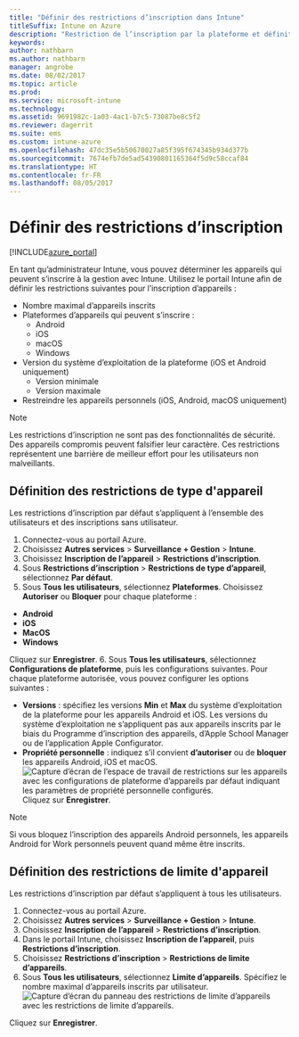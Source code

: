 ```yaml
---
title: "Définir des restrictions d’inscription dans Intune"
titleSuffix: Intune on Azure
description: "Restriction de l’inscription par la plateforme et définition d’une limite d’inscriptions d’appareils dans Intune. \""
keywords: 
author: nathbarn
ms.author: nathbarn
manager: angrobe
ms.date: 08/02/2017
ms.topic: article
ms.prod: 
ms.service: microsoft-intune
ms.technology: 
ms.assetid: 9691982c-1a03-4ac1-b7c5-73087be8c5f2
ms.reviewer: dagerrit
ms.suite: ems
ms.custom: intune-azure
ms.openlocfilehash: 47dc35e5b50670027a85f395f674345b934d377b
ms.sourcegitcommit: 7674efb7de5ad54390801165364f5d9c58ccaf84
ms.translationtype: HT
ms.contentlocale: fr-FR
ms.lasthandoff: 08/05/2017
---
```

# <a name="set-enrollment-restrictions"></a>Définir des restrictions d’inscription

[!INCLUDE[azure_portal](./includes/azure_portal.md)]

En tant qu’administrateur Intune, vous pouvez déterminer les appareils qui peuvent s’inscrire à la gestion avec Intune. Utilisez le portail Intune afin de définir les restrictions suivantes pour l’inscription d’appareils :

- Nombre maximal d’appareils inscrits
- Plateformes d’appareils qui peuvent s’inscrire :
  - Android
  - iOS
  - macOS
  - Windows
- Version du système d’exploitation de la plateforme (iOS et Android uniquement)
  - Version minimale
  - Version maximale
- Restreindre les appareils personnels (iOS, Android, macOS uniquement)

>[!NOTE]
>Les restrictions d’inscription ne sont pas des fonctionnalités de sécurité. Des appareils compromis peuvent falsifier leur caractère. Ces restrictions représentent une barrière de meilleur effort pour les utilisateurs non malveillants.

## <a name="set-device-type-restrictions"></a>Définition des restrictions de type d'appareil
Les restrictions d’inscription par défaut s’appliquent à l’ensemble des utilisateurs et des inscriptions sans utilisateur.
1. Connectez-vous au portail Azure.
2. Choisissez **Autres services** > **Surveillance + Gestion** > **Intune**.
3. Choisissez **Inscription de l’appareil** > **Restrictions d’inscription**.
4. Sous **Restrictions d’inscription** > **Restrictions de type d’appareil**, sélectionnez **Par défaut**.
5. Sous **Tous les utilisateurs**, sélectionnez **Plateformes**. Choisissez **Autoriser** ou **Bloquer** pour chaque plateforme :
  - **Android**
  - **iOS**
  - **MacOS**
  - **Windows**

  Cliquez sur **Enregistrer**.
6. Sous **Tous les utilisateurs**, sélectionnez **Configurations de plateforme**, puis les configurations suivantes. Pour chaque plateforme autorisée, vous pouvez configurer les options suivantes :
  - **Versions** : spécifiez les versions **Min** et **Max** du système d’exploitation de la plateforme pour les appareils Android et iOS. Les versions du système d’exploitation ne s’appliquent pas aux appareils inscrits par le biais du Programme d’inscription des appareils, d’Apple School Manager ou de l’application Apple Configurator.
  - **Propriété personnelle** : indiquez s’il convient **d’autoriser** ou de **bloquer** les appareils Android, iOS et macOS.
  ![Capture d’écran de l’espace de travail de restrictions sur les appareils avec les configurations de plateforme d’appareils par défaut indiquant les paramètres de propriété personnelle configurés.](media/device-restrictions-platform-configurations.png)
  Cliquez sur **Enregistrer**.

>[!NOTE]
>Si vous bloquez l’inscription des appareils Android personnels, les appareils Android for Work personnels peuvent quand même être inscrits.

## <a name="set-device-limit-restrictions"></a>Définition des restrictions de limite d'appareil
Les restrictions d’inscription par défaut s’appliquent à tous les utilisateurs.
1. Connectez-vous au portail Azure.
2. Choisissez **Autres services** > **Surveillance + Gestion** > **Intune**.
3. Choisissez **Inscription de l’appareil** > **Restrictions d’inscription**.
4. Dans le portail Intune, choisissez **Inscription de l’appareil**, puis **Restrictions d’inscription**.
5. Choisissez **Restrictions d’inscription** > **Restrictions de limite d’appareils**.
6. Sous **Tous les utilisateurs**, sélectionnez **Limite d’appareils**. Spécifiez le nombre maximal d’appareils inscrits par utilisateur.  
![Capture d’écran du panneau des restrictions de limite d’appareils avec les restrictions de limite d’appareils.](./media/device-restrictions-limit.png)

  Cliquez sur **Enregistrer**.
